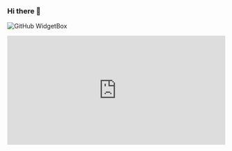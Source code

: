 ### Hi there 👋

<!--
**ABoiledFrog/ABoiledFROG** is a ✨ _special_ ✨ repository because its `README.md` (this file) appears on your GitHub profile.

Here are some ideas to get you started:

- 🔭 I’m currently working on ...
- 🌱 I’m currently learning ...
- 👯 I’m looking to collaborate on ...
- 🤔 I’m looking for help with ...
- 💬 Ask me about ...
- 📫 How to reach me: ...
- 😄 Pronouns: ...
- ⚡ Fun fact: ...
-->
![GitHub WidgetBox](https://github-widgetbox.vercel.app/api/profile?username=ABoiledFrog&data=followers,repositories,stars,commits&theme=dark_magic_girl)

<iframe src="http://tylerlh.github.com/github-latest-commits-widget/?username=ABoiledFrog&repo=REPO&limit=LIMIT"
  allowtransparency="true" frameborder="0" scrolling="no" width="502px" height="252px"></iframe>